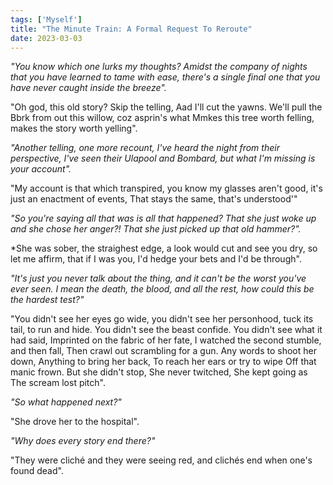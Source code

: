 ```yaml
---
tags: ['Myself']
title: "The Minute Train: A Formal Request To Reroute"
date: 2023-03-03
---
```


*"You know which one lurks my thoughts?*
*Amidst the company of nights that you*
*have learned to tame with ease, there's*
*a single final one that you have never caught*
*inside the breeze".*

"Oh god, this old story? Skip the telling,
Aad I'll cut the yawns. We'll pull the
Bbrk from out this willow, coz asprin's what
Mmkes this tree worth felling, makes the
story worth yelling".

*"Another telling, one more recount,*
*I've heard the night from their perspective,*
*I've seen their Ulapool and Bombard,*
*but what I'm missing is your account".*

"My account is that which transpired,
you know my glasses aren't good,
it's just an enactment of events,
That stays the same, that's understood'"

*"So you're saying all that was is all*
*that happened? That she just woke up*
*and she chose her anger?! That she*
*just picked up that old hammer?".*

*She was sober, the straighest edge,
a look would cut and see you dry,
so let me affirm, that if I was you,
I'd hedge your bets and I'd be through".

*"It's just you never talk about the thing,*
*and it can't be the worst you've ever seen.*
*I mean the death, the blood, and all the rest,*
*how could this be the hardest test?"*

"You didn't see her eyes go wide,
you didn't see her personhood,
tuck its tail, to run and hide.
You didn't see the beast confide.
You didn't see what it had said,
Imprinted on the fabric of her fate,
I watched the second stumble, and then fall,
Then crawl out scrambling for a gun.
Any words to shoot her down,
Anything to bring her back,
To reach her ears or try to wipe
Off that manic frown.
But she didn't stop,
She never twitched,
She kept going as
The scream lost pitch".

*"So what happened next?"*

"She drove her to the hospital".

*"Why does every story end there?"*

"They were cliché and they were seeing red,
and clichés end when one's found dead".
